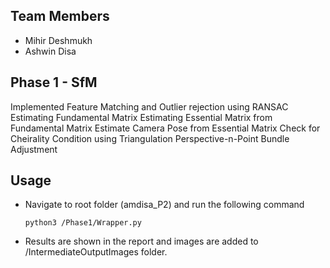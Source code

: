 ## Team Members

- Mihir Deshmukh
- Ashwin Disa

## Phase 1 - SfM
Implemented 
    Feature Matching and Outlier rejection using RANSAC
    Estimating Fundamental Matrix
    Estimating Essential Matrix from Fundamental Matrix
    Estimate Camera Pose from Essential Matrix
    Check for Cheirality Condition using Triangulation
    Perspective-n-Point
    Bundle Adjustment


## Usage

- Navigate to root folder (amdisa_P2) and run the following command
    ```
    python3 /Phase1/Wrapper.py
    ```
- Results are shown in the report and images are added to /IntermediateOutputImages folder.
